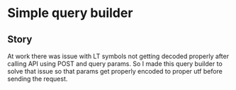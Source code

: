 
# Simple query builder

## Story

At work there was issue with LT symbols not getting decoded properly after calling API using POST and query params. So I made this query builder to solve that issue so that params get properly encoded to proper utf before sending the request.
